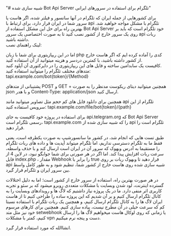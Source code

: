 "# شبیه سازی شده Bot Api Server تلگرام برای استفاده در سرورهای ایرانی"   

برای کشورهایی از جمله ایران که تلگرام در آنها سانسور و فیلتر شده، اگر هاست یا سرور شما در ایران قرار دارد، برای ارتباط با api تلگرام با مشکل مواجه خواهید شد. بهترین راه برای حل این مشکل استفاده از Bot Api Server خود تلگرام است که باید بر روی یک سرور خارج از کشور نصب کنید تا به صورت اختصاصی یک سرور api ربات داشته باشید.  
لینک راهنمای نصب:   

اما در این ریپازیتوری برای شما با زبان php کدی را آماده کرده ایم که اگر هاست خارج از کشور داشته باشید، با کمترین دردسر و هزینه میتوانید از آن استفاده کنید.  
کافیست یک سابدامین ساخته و فایل های این ریپازیتوری را در دایرکتوری آن آپلود کنید.  
متدهای مختلف تلگرام را میتوانید استفاده کنید:  
tapi.example.com/bot{token}/{Method}  

پشتیبانی از متدهای POST و GET  +  همچنین میتوانید دیتای ریکوست مدنظر را به صورت json و با هدر Content-Type: application/json ارسال کنید.  
  
همچنین برای دانلود فایل های کم حجم مثل تصاویر میتوانید مانند api تلگرام از این سرویس استفاده کنید:
tapi.example.com/file/bot{token}/{path}  
  
برای استفاده در پروژه خود کافیست به جای api.telegram.org که Bot Api Server رسمی تلگرام است، tapi.example.com را که شبیه سازی شده از api تلگرام است را قرار دهید.  
  
طبق تست هایی که انجام شد، در کشور ما سانسورشیپ به صورت یکطرفه است، یعنی فقط ما به تلگرام دسترسی نداریم، اما تلگرام میتواند آپدیت ها و داده های ربات تلگرام را مستقیما به آدرس وبهوک که سرور آن در ایران است ارسال کند و با حذف واسطه، سرعت ربات افزایش پیدا کند. اما اگر در هر صورتی برای شما جوابگو نبود، در لاین 4 از فایل index.php ، مقدار Webhook را برابر با true قرار دهید تا وبهوک ربات بر روی api شبیه سازی شده روی هاست خارج از کشور شما، تنظیم شود و به طور کامل واسط بین سرور ایران و تلگرام قرار گیرد.  
  
در هر صورت بهترین راه، استفاده از سرور خارج از کشور است؛ اما به دلیل اختلالات گسترده اینترنت، لود شدن وبسایت با مشکلات متعددی روبرو میشود که بر سئو و تجربه کاربری اثر منفی دارد. ما در یک پروژه نیاز داشتیم که لاگ ها و رویدادهای وبسایت را به کانال تلگرام ارسال کنیم و بر آن شدیم که این پروژه ساده را طراحی کنیم تا از هاست ایران لاگ ها را به کانال تلگرام ارسال کنیم، و همچنین یک ربات تلگرام با استفاده نسبتا کم که سرعت خیلی در آن مطرح نیست، پیاده سازی کنیم. همچنین برای کارهای مرسوم خود نیز مثل متد setwebhook یا زمانی که روی لوکال هاست میخواهیم لاگ ها را ارسال کنیم، کمتر با مشکلات vpn دست و پنجه نرم میکنیم.  
  
انشاالله که مورد استفاده قرار گیرد.
